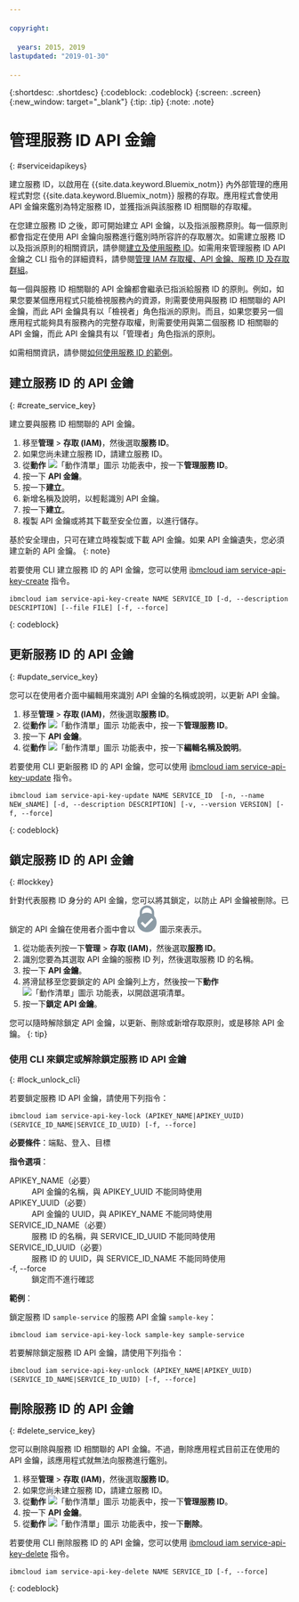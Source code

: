 ```yaml
---

copyright:

  years: 2015, 2019
lastupdated: "2019-01-30"

---
```


{:shortdesc: .shortdesc}
{:codeblock: .codeblock}
{:screen: .screen}
{:new_window: target="_blank"}
{:tip: .tip}
{:note: .note}


# 管理服務 ID API 金鑰
{: #serviceidapikeys}

建立服務 ID，以啟用在 {{site.data.keyword.Bluemix_notm}} 內外部管理的應用程式對您 {{site.data.keyword.Bluemix_notm}} 服務的存取。應用程式會使用 API 金鑰來鑑別為特定服務 ID，並獲指派與該服務 ID 相關聯的存取權。

在您建立服務 ID 之後，即可開始建立 API 金鑰，以及指派服務原則。每一個原則都會指定在使用 API 金鑰向服務進行鑑別時所容許的存取層次。如需建立服務 ID 以及指派原則的相關資訊，請參閱[建立及使用服務 ID](/docs/iam?topic=iam-serviceids#serviceids)。如需用來管理服務 ID API 金鑰之 CLI 指令的詳細資料，請參閱[管理 IAM 存取權、API 金鑰、服務 ID 及存取群組](/docs/cli/reference/ibmcloud?topic=cloud-cli-ibmcloud_commands_iam#ibmcloud_commands_iam)。

每一個與服務 ID 相關聯的 API 金鑰都會繼承已指派給服務 ID 的原則。例如，如果您要某個應用程式只能檢視服務內的資源，則需要使用與服務 ID 相關聯的 API 金鑰，而此 API 金鑰具有以「檢視者」角色指派的原則。而且，如果您要另一個應用程式能夠具有服務內的完整存取權，則需要使用與第二個服務 ID 相關聯的 API 金鑰，而此 API 金鑰具有以「管理者」角色指派的原則。

如需相關資訊，請參閱[如何使用服務 ID 的範例](/docs/iam?topic=iam-serviceids#examples_serviceid)。

## 建立服務 ID 的 API 金鑰
{: #create_service_key}

建立要與服務 ID 相關聯的 API 金鑰。

1. 移至**管理** &gt; **存取 (IAM)**，然後選取**服務 ID**。
2. 如果您尚未建立服務 ID，請建立服務 ID。
3. 從**動作** ![「動作清單」圖示](../icons/action-menu-icon.svg) 功能表中，按一下**管理服務 ID**。
4. 按一下 **API 金鑰**。
5. 按一下**建立**。
6. 新增名稱及說明，以輕鬆識別 API 金鑰。
7. 按一下**建立**。
8. 複製 API 金鑰或將其下載至安全位置，以進行儲存。

基於安全理由，只可在建立時複製或下載 API 金鑰。如果 API 金鑰遺失，您必須建立新的 API 金鑰。
{: note}

若要使用 CLI 建立服務 ID 的 API 金鑰，您可以使用 [ibmcloud iam service-api-key-create](/docs/cli/reference/ibmcloud?topic=cloud-cli-ibmcloud_iam_api_key_create#ibmcloud_iam_service_api_key_create) 指令。
```
ibmcloud iam service-api-key-create NAME SERVICE_ID [-d, --description DESCRIPTION] [--file FILE] [-f, --force]
```
{: codeblock}

## 更新服務 ID 的 API 金鑰
{: #update_service_key}

您可以在使用者介面中編輯用來識別 API 金鑰的名稱或說明，以更新 API 金鑰。

1. 移至**管理** &gt; **存取 (IAM)**，然後選取**服務 ID**。
2. 從**動作** ![「動作清單」圖示](../icons/action-menu-icon.svg) 功能表中，按一下**管理服務 ID**。
3. 按一下 **API 金鑰**。
4. 從**動作** ![「動作清單」圖示](../icons/action-menu-icon.svg) 功能表中，按一下**編輯名稱及說明**。

若要使用 CLI 更新服務 ID 的 API 金鑰，您可以使用 [ibmcloud iam service-api-key-update](/docs/cli/reference/ibmcloud?topic=cloud-cli-ibmcloud_iam_api_key_create#ibmcloud_iam_service_api_key_update) 指令。
```
ibmcloud iam service-api-key-update NAME SERVICE_ID  [-n, --name NEW_sNAME] [-d, --description DESCRIPTION] [-v, --version VERSION] [-f, --force]
```
{: codeblock}

## 鎖定服務 ID 的 API 金鑰
{: #lockkey}

針對代表服務 ID 身分的 API 金鑰，您可以將其鎖定，以防止 API 金鑰被刪除。已鎖定的 API 金鑰在使用者介面中會以 ![「已鎖定」圖示](images/locked.svg "已鎖定") 圖示來表示。

1. 從功能表列按一下**管理** &gt; **存取 (IAM)**，然後選取**服務 ID**。
2. 識別您要為其選取 API 金鑰的服務 ID 列，然後選取服務 ID 的名稱。
3. 按一下 **API 金鑰**。
4. 將滑鼠移至您要鎖定的 API 金鑰列上方，然後按一下**動作** ![「動作清單」圖示](../icons/action-menu-icon.svg) 功能表，以開啟選項清單。
5. 按一下**鎖定 API 金鑰**。

您可以隨時解除鎖定 API 金鑰，以更新、刪除或新增存取原則，或是移除 API 金鑰。
{: tip}

### 使用 CLI 來鎖定或解除鎖定服務 ID API 金鑰
{: #lock_unlock_cli}

若要鎖定服務 ID API 金鑰，請使用下列指令：

```
ibmcloud iam service-api-key-lock (APIKEY_NAME|APIKEY_UUID) (SERVICE_ID_NAME|SERVICE_ID_UUID) [-f, --force]
```

<strong>必要條件</strong>：端點、登入、目標

<strong>指令選項</strong>：
<dl>
  <dt>APIKEY_NAME（必要）</dt>
  <dd>API 金鑰的名稱，與 APIKEY_UUID 不能同時使用</dd>
  <dt>APIKEY_UUID（必要）</dt>
  <dd>API 金鑰的 UUID，與 APIKEY_NAME 不能同時使用</dd>
  <dt>SERVICE_ID_NAME（必要）</dt>
  <dd>服務 ID 的名稱，與 SERVICE_ID_UUID 不能同時使用</dd>
  <dt>SERVICE_ID_UUID（必要）</dt>
  <dd>服務 ID 的 UUID，與 SERVICE_ID_NAME 不能同時使用</dd>
  <dt>-f, --force</dt>
  <dd>鎖定而不進行確認</dd>
</dl>

<strong>範例</strong>：

鎖定服務 ID `sample-service` 的服務 API 金鑰 `sample-key`：

```
ibmcloud iam service-api-key-lock sample-key sample-service
```

若要解除鎖定服務 ID API 金鑰，請使用下列指令：

```
ibmcloud iam service-api-key-unlock (APIKEY_NAME|APIKEY_UUID) (SERVICE_ID_NAME|SERVICE_ID_UUID) [-f, --force]
```


## 刪除服務 ID 的 API 金鑰
{: #delete_service_key}

您可以刪除與服務 ID 相關聯的 API 金鑰。不過，刪除應用程式目前正在使用的 API 金鑰，該應用程式就無法向服務進行鑑別。

1. 移至**管理** &gt; **存取 (IAM)**，然後選取**服務 ID**。
2. 如果您尚未建立服務 ID，請建立服務 ID。
3. 從**動作** ![「動作清單」圖示](../icons/action-menu-icon.svg) 功能表中，按一下**管理服務 ID**。
4. 按一下 **API 金鑰**。
5. 從**動作** ![「動作清單」圖示](../icons/action-menu-icon.svg) 功能表中，按一下**刪除**。

若要使用 CLI 刪除服務 ID 的 API 金鑰，您可以使用 [ibmcloud iam service-api-key-delete](/docs/cli/reference/ibmcloud?topic=cloud-cli-ibmcloud_iam_api_key_create#ibmcloud_iam_service_api_key_delete) 指令。
```
ibmcloud iam service-api-key-delete NAME SERVICE_ID [-f, --force]
```
{: codeblock}
